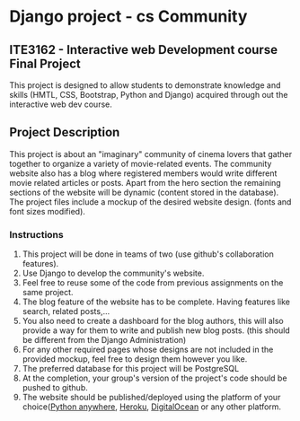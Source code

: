 # Django project - cs Community
## ITE3162 - Interactive web Development course Final Project
This project is designed to allow students to demonstrate knowledge and skills (HMTL, CSS, Bootstrap, Python and Django) 
acquired through out the interactive web dev course.

## Project Description
This project is about an "imaginary" community of cinema lovers that gather together to organize a variety of movie-related events.
The community website also has a blog where registered members would write different movie related articles or posts.
Apart from the hero section the remaining sections of the website will be dynamic (content stored in the database).
The project files include a mockup of the desired website design. (fonts and font sizes modified).

### Instructions
1. This project will be done in teams of two (use github's collaboration features).
2. Use Django to develop the community's website.
3. Feel free to reuse some of the code from previous assignments on the same project.
4. The blog feature of the website has to be complete. Having features like search, related posts,...
5. You also need to create a dashboard for the blog authors, this will also provide a way for them to write and publish new blog posts. (this should be different from the Django Administration) 
6. For any other required pages whose designs are not included in the provided mockup, feel free to design them however you like.
7. The preferred database for this project will be PostgreSQL
8. At the completion, your group's version of the project's code should be pushed to github.
9. The website should be published/deployed using the platform of your choice([Python anywhere](https://www.pythonanywhere.com/), [Heroku](https://devcenter.heroku.com/articles/deploying-python), [DigitalOcean](https://www.digitalocean.com/community/tutorials/how-to-deploy-django-to-app-platform) or any other platform.

